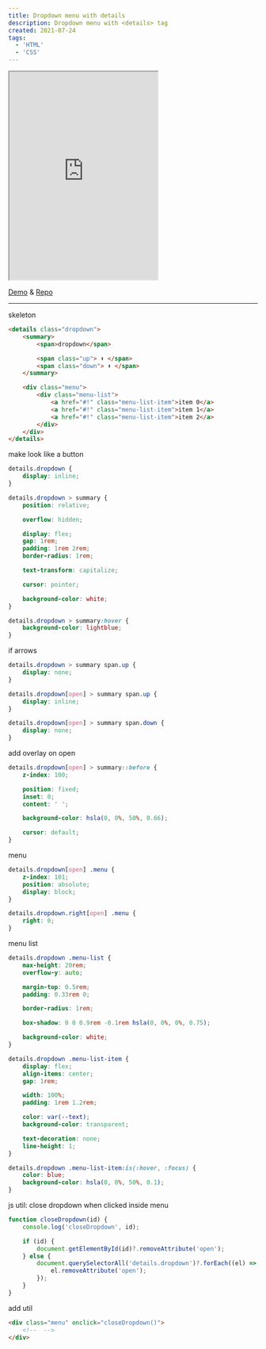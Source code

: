 ```yaml
---
title: Dropdown menu with details
description: Dropdown menu with <details> tag
created: 2021-07-24
tags:
  - 'HTML'
  - 'CSS'
---
```


<iframe src="https://diogenesofweb.github.io/demo-dropdown/"
        title="Demo: checkbox and radio " 
        width="300" height="420">
</iframe>

[Demo](https://diogenesofweb.github.io/demo-dropdown/) & [Repo](https://github.com/diogenesofweb/demo-dropdown)

---

skeleton

```html
<details class="dropdown">
	<summary>
		<span>dropdown</span>

		<span class="up"> ⬆️ </span>
		<span class="down"> ⬇️ </span>
	</summary>

	<div class="menu">
		<div class="menu-list">
			<a href="#!" class="menu-list-item">item 0</a>
			<a href="#!" class="menu-list-item">item 1</a>
			<a href="#!" class="menu-list-item">item 2</a>
		</div>
	</div>
</details>
```

make look like a button

```css
details.dropdown {
	display: inline;
}

details.dropdown > summary {
	position: relative;

	overflow: hidden;

	display: flex;
	gap: 1rem;
	padding: 1rem 2rem;
	border-radius: 1rem;

	text-transform: capitalize;

	cursor: pointer;

	background-color: white;
}

details.dropdown > summary:hover {
	background-color: lightblue;
}
```

if arrows

```css
details.dropdown > summary span.up {
	display: none;
}

details.dropdown[open] > summary span.up {
	display: inline;
}

details.dropdown[open] > summary span.down {
	display: none;
}
```

add overlay on open

```css
details.dropdown[open] > summary::before {
	z-index: 100;

	position: fixed;
	inset: 0;
	content: ' ';

	background-color: hsla(0, 0%, 50%, 0.66);

	cursor: default;
}
```

menu

```css
details.dropdown[open] .menu {
	z-index: 101;
	position: absolute;
	display: block;
}

details.dropdown.right[open] .menu {
	right: 0;
}
```

menu list

```css
details.dropdown .menu-list {
	max-height: 20rem;
	overflow-y: auto;

	margin-top: 0.5rem;
	padding: 0.33rem 0;

	border-radius: 1rem;

	box-shadow: 0 0 0.9rem -0.1rem hsla(0, 0%, 0%, 0.75);

	background-color: white;
}

details.dropdown .menu-list-item {
	display: flex;
	align-items: center;
	gap: 1rem;

	width: 100%;
	padding: 1rem 1.2rem;

	color: var(--text);
	background-color: transparent;

	text-decoration: none;
	line-height: 1;
}

details.dropdown .menu-list-item:is(:hover, :focus) {
	color: blue;
	background-color: hsla(0, 0%, 50%, 0.1);
}
```

js util: close dropdown when clicked inside menu

```js
function closeDropdown(id) {
	console.log('closeDropdown', id);

	if (id) {
		document.getElementById(id)?.removeAttribute('open');
	} else {
		document.querySelectorAll('details.dropdown')?.forEach((el) => {
			el.removeAttribute('open');
		});
	}
}
```

add util

```html
<div class="menu" onclick="closeDropdown()">
	<!--  -->
</div>
```
